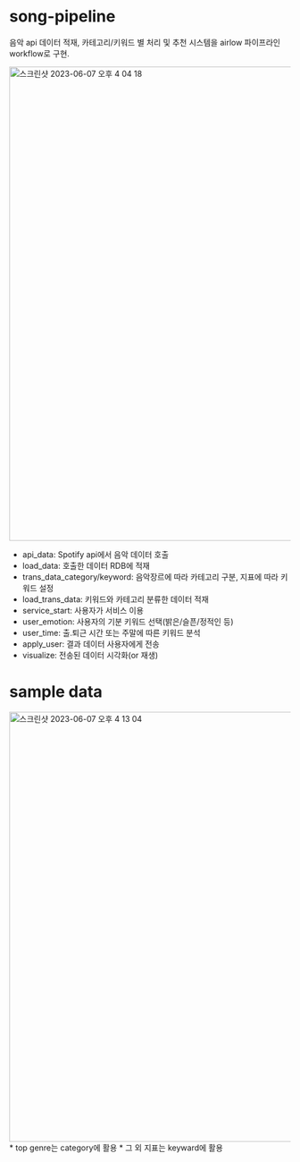 # song-pipeline
음악 api 데이터 적재, 카테고리/키워드 별 처리 및 추천 시스템을 airlow 파이프라인 workflow로 구현.

<img width="848" alt="스크린샷 2023-06-07 오후 4 04 18" src="https://github.com/CatJerry/eco-pipeline/assets/79153994/ad2e429a-4a1b-45d0-b7f3-b5d1c3327315">

* api_data: Spotify api에서 음악 데이터 호출
* load_data: 호출한 데이터 RDB에 적재
* trans_data_category/keyword: 음악장르에 따라 카테고리 구분, 지표에 따라 키워드 설정
* load_trans_data: 키워드와 카테고리 분류한 데이터 적재
* service_start: 사용자가 서비스 이용
* user_emotion: 사용자의 기분 키워드 선택(밝은/슬픈/정적인 등)
* user_time: 출.퇴근 시간 또는 주말에 따른 키워드 분석
* apply_user: 결과 데이터 사용자에게 전송
* visualize: 전송된 데이터 시각화(or 재생)

# sample data
<img width="769" alt="스크린샷 2023-06-07 오후 4 13 04" src="https://github.com/CatJerry/song-pipeline/assets/79153994/8ff6bb40-6280-43ff-aff9-268024499d36">
* top genre는 category에 활용
* 그 외 지표는 keyward에 활용
